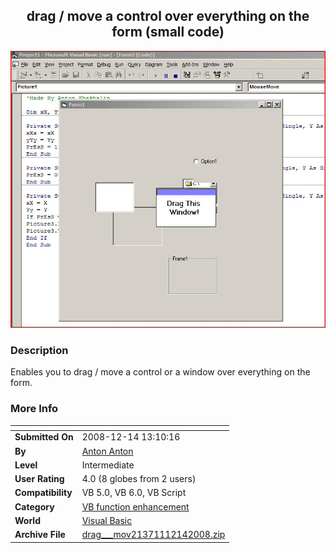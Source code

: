 ﻿<div align="center">

## drag / move a control over everything on the form \(small code\)

<img src="PIC200812141415508226.jpg">
</div>

### Description

Enables you to drag / move a control or a window over everything on the form.
 
### More Info
 


<span>             |<span>
---                |---
**Submitted On**   |2008-12-14 13:10:16
**By**             |[Anton Anton](https://github.com/Planet-Source-Code/PSCIndex/blob/master/ByAuthor/anton-anton.md)
**Level**          |Intermediate
**User Rating**    |4.0 (8 globes from 2 users)
**Compatibility**  |VB 5\.0, VB 6\.0, VB Script
**Category**       |[VB function enhancement](https://github.com/Planet-Source-Code/PSCIndex/blob/master/ByCategory/vb-function-enhancement__1-25.md)
**World**          |[Visual Basic](https://github.com/Planet-Source-Code/PSCIndex/blob/master/ByWorld/visual-basic.md)
**Archive File**   |[drag\_\_\_mov21371112142008\.zip](https://github.com/Planet-Source-Code/anton-anton-drag-move-a-control-over-everything-on-the-form-small-code__1-71528/archive/master.zip)









